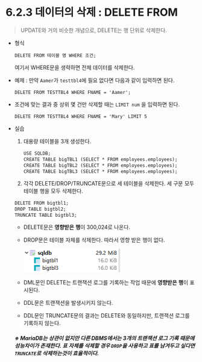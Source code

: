 # 6.2.3 데이터의 삭제 : DELETE FROM

> UPDATE와 거의 비슷한 개념으로, DELETE는 행 단위로 삭제한다.



* 형식

  ```mariadb
  DELETE FROM 테이블 명 WHERE 조건;
  ```

  여기서 WHERE문을 생략하면 전체 데이터를 삭제한다.



* 예제 : 만약 `Aamer`가 `testtbl4`에 필요 없다면 다음과 같이 입력하면 된다.

  ```mariadb
  DELETE FROM TESTTBL4 WHERE FNAME = 'Aamer';
  ```

* 조건에 맞는 결과 중 상위 몇 건만 삭제할 때는 `LIMIT num` 을 입력하면 된다.

  ```mariadb
  DELETE FROM TESTTBL4 WHERE FNAME = 'Mary' LIMIT 5
  ```



* 실습

  1. 대용량 테이블을 3개 생성한다.

     ```mariadb
     USE SQLDB;
     CREATE TABLE bigTBL1 (SELECT * FROM employees.employees);
     CREATE TABLE bigTBL2 (SELECT * FROM employees.employees);
     CREATE TABLE bigTBL3 (SELECT * FROM employees.employees);
     ```

  2.  각각 DELETE/DROP/TRUNCATE문으로 세 테이블을 삭제한다. 세 구문 모두 테이블 행을 모두 삭제한다.

     ```mariadb
     DELETE FROM bigtbl1;
     DROP TABLE bigtbl2;
     TRUNCATE TABLE bigtbl3;
     ```

     * DELETE문은 **영향받은** **행**이 300,024로 나온다.

     * DROP문은 테이블 자체를 삭제한다. 따라서 영향 받은 행이 없다.

       ![image-20210311235306842](markdown-images/image-20210311235306842.png)

     * DML문인 DELETE는 트랜잭션 로그를 기록하는 작업 때문에 **영향받은** **행**이 표시된다.
     * DDL문은 트랜잭션을 발생시키지 않는다.
     * DDL문인 TRUNCATE문의 결과는 DELETE와 동일하지만, 트랜잭션 로그를 기록하지 않는다.

     ##### ※ MariaDB는 상관이 없지만 다른 DBMS에서는 3개의 트랜잭션 로그 기록 때문에 성능차이가 존재한다. 표 자체를 삭제할 경우 `DROP`을 사용하고 표를 남겨두고 싶다면 `TRUNCATE`로 삭제하는것이 효율적이다.

     

